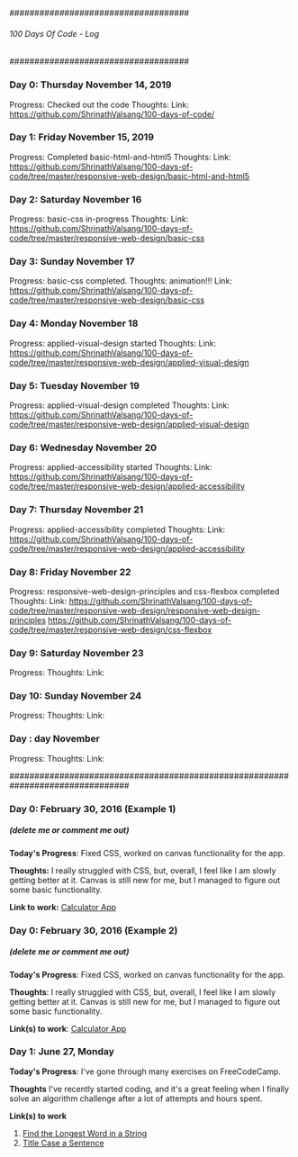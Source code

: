 ####################################
###### 100 Days Of Code - Log ######
####################################

### Day 0: Thursday November 14, 2019
Progress: Checked out the code
Thoughts:
Link: https://github.com/ShrinathValsang/100-days-of-code/

### Day 1: Friday November 15, 2019
Progress: Completed basic-html-and-html5
Thoughts: 
Link: https://github.com/ShrinathValsang/100-days-of-code/tree/master/responsive-web-design/basic-html-and-html5

### Day 2: Saturday November 16
Progress: basic-css in-progress
Thoughts: 
Link: https://github.com/ShrinathValsang/100-days-of-code/tree/master/responsive-web-design/basic-css

### Day 3: Sunday November 17
Progress: basic-css completed.
Thoughts: animation!!!
Link: https://github.com/ShrinathValsang/100-days-of-code/tree/master/responsive-web-design/basic-css

### Day 4: Monday November 18
Progress: applied-visual-design started
Thoughts: 
Link: https://github.com/ShrinathValsang/100-days-of-code/tree/master/responsive-web-design/applied-visual-design

### Day 5: Tuesday November 19
Progress: applied-visual-design completed
Thoughts: 
Link: https://github.com/ShrinathValsang/100-days-of-code/tree/master/responsive-web-design/applied-visual-design

### Day 6: Wednesday November 20
Progress: applied-accessibility started
Thoughts: 
Link: https://github.com/ShrinathValsang/100-days-of-code/tree/master/responsive-web-design/applied-accessibility

### Day 7: Thursday November 21
Progress: applied-accessibility completed
Thoughts: 
Link: https://github.com/ShrinathValsang/100-days-of-code/tree/master/responsive-web-design/applied-accessibility

### Day 8: Friday November 22
Progress: responsive-web-design-principles and css-flexbox completed
Thoughts: 
Link: 	https://github.com/ShrinathValsang/100-days-of-code/tree/master/responsive-web-design/responsive-web-design-principles
		https://github.com/ShrinathValsang/100-days-of-code/tree/master/responsive-web-design/css-flexbox

### Day 9: Saturday November 23
Progress: 
Thoughts: 
Link: 

### Day 10: Sunday November 24
Progress: 
Thoughts: 
Link: 

### Day : day November
Progress: 
Thoughts: 
Link: 

################################################################################





### Day 0: February 30, 2016 (Example 1)
##### (delete me or comment me out)

**Today's Progress**: Fixed CSS, worked on canvas functionality for the app.

**Thoughts:** I really struggled with CSS, but, overall, I feel like I am slowly getting better at it. Canvas is still new for me, but I managed to figure out some basic functionality.

**Link to work:** [Calculator App](http://www.example.com)

### Day 0: February 30, 2016 (Example 2)
##### (delete me or comment me out)

**Today's Progress**: Fixed CSS, worked on canvas functionality for the app.

**Thoughts**: I really struggled with CSS, but, overall, I feel like I am slowly getting better at it. Canvas is still new for me, but I managed to figure out some basic functionality.

**Link(s) to work**: [Calculator App](http://www.example.com)


### Day 1: June 27, Monday

**Today's Progress**: I've gone through many exercises on FreeCodeCamp.

**Thoughts** I've recently started coding, and it's a great feeling when I finally solve an algorithm challenge after a lot of attempts and hours spent.

**Link(s) to work**
1. [Find the Longest Word in a String](https://www.freecodecamp.com/challenges/find-the-longest-word-in-a-string)
2. [Title Case a Sentence](https://www.freecodecamp.com/challenges/title-case-a-sentence)
